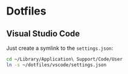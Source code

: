 # Dotfiles

## Visual Studio Code

Just create a symlink to the `settings.json`:

```bash
cd ~/Library/Application\ Support/Code/User
ln -s ~/dotfiles/vscode/settings.json
```
